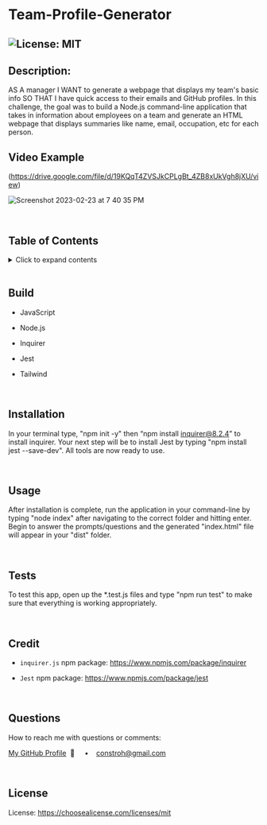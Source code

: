 # Team-Profile-Generator

## ![License: MIT](https://img.shields.io/badge/License-MIT-yellow.svg)

## **Description:**

AS A manager I WANT to generate a webpage that displays my team's basic info SO THAT I have quick access to their emails and GitHub profiles. In this challenge, the goal was to build a Node.js command-line application that takes in information about employees on a team and generate an HTML webpage that displays summaries like name, email, occupation, etc for each person.

## **Video Example**
(https://drive.google.com/file/d/19KQqT4ZVSJkCPLgBt_4ZB8xUkVgh8jXU/view)

![Screenshot 2023-02-23 at 7 40 35 PM](https://user-images.githubusercontent.com/117555071/221076787-ce80ae29-e292-41fb-9b87-01fd0abd1fcc.png)


  <br/>

## **Table of Contents**

  <details>
  <summary>Click to expand contents</summary>

### [Build](#Build)

### [Description](#Description)

### [Installation](#Installation)

### [Usage](#Usage)

### [Credit](#Credit)

### [Tests](#Tests)

### [Questions](#Questions)

### [License](#License)

  </details>

  <br/>

## **Build**

- JavaScript
- Node.js
- Inquirer
- Jest
- Tailwind

  <br/>

## **Installation**

In your terminal type, "npm init -y" then “npm install inquirer@8.2.4” to install inquirer. Your next step will be to install Jest by typing "npm install jest --save-dev". All tools are now ready to use.

  <br/>
  
  ## **Usage**
  After installation is complete, run the application in your command-line by typing "node index" after navigating to the correct folder and hitting enter. Begin to answer the prompts/questions and the generated "index.html" file will appear in your "dist" folder.

  <br/>

## **Tests**

To test this app, open up the \*.test.js files and type "npm run test" to make sure that everything is working appropriately.

  <br/>

## **Credit**

- `inquirer.js` npm package: https://www.npmjs.com/package/inquirer
- `Jest` npm package: https://www.npmjs.com/package/jest

  <br/>

## **Questions**

How to reach me with questions or comments:

[My GitHub Profile](https://github.com/connbstro)&nbsp; 📂 &nbsp;&nbsp;&nbsp; • &nbsp;&nbsp;&nbsp;constroh@gmail.com&nbsp;

  <br/>

## **License**

License: https://choosealicense.com/licenses/mit
